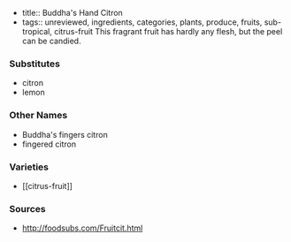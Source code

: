 - title:: Buddha's Hand Citron
- tags:: unreviewed, ingredients, categories, plants, produce, fruits, sub-tropical, citrus-fruit
This fragrant fruit has hardly any flesh, but the peel can be candied.

### Substitutes
* citron
* lemon

### Other Names

* Buddha's fingers citron
* fingered citron 

### Varieties

* [[citrus-fruit]]

### Sources
* http://foodsubs.com/Fruitcit.html
